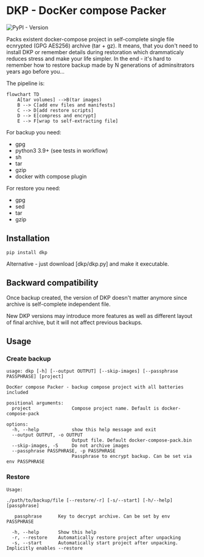 # DKP - DocKer compose Packer

![PyPI - Version](https://img.shields.io/pypi/v/dkp)

Packs existent docker-compose project in self-complete single file ecnrypted
(GPG AES256) archive (tar + gz). It means, that you don't need to install DKP or
remember details during restoration which drammaticaly reduces stress and make
your life simpler. In the end - it's hard to remember how to restore backup made
by N generations of adminsitrators years ago before you...

The pipeline is:

```mermaid
flowchart TD
    A[tar volumes] -->B(tar images)
    B --> C[add env files and manifests]
    C --> D[add restore scripts]
    D --> E[compress and encrypt]
    E --> F[wrap to self-extracting file]
```

For backup you need:

- gpg
- python3 3.9+ (see tests in workflow)
- sh
- tar
- gzip
- docker with compose plugin

For restore you need:

- gpg
- sed
- tar
- gzip

## Installation

    pip install dkp

Alternative - just download [dkp/dkp.py] and make it executable.

## Backward compatibility

Once backup created, the version of DKP doesn't matter anymore since archive is
self-complete independent file.

New DKP versions may introduce more features as well as different layout of
final archive, but it will not affect previous backups.

## Usage

### Create backup

```
usage: dkp [-h] [--output OUTPUT] [--skip-images] [--passphrase PASSPHRASE] [project]

DocKer compose Packer - backup compose project with all batteries included

positional arguments:
  project               Compose project name. Default is docker-compose-pack

options:
  -h, --help            show this help message and exit
  --output OUTPUT, -o OUTPUT
                        Output file. Default docker-compose-pack.bin
  --skip-images, -S     Do not archive images
  --passphrase PASSPHRASE, -p PASSPHRASE
                        Passphrase to encrypt backup. Can be set via env PASSPHRASE
```

### Restore

```
Usage:

./path/to/backup/file [--restore/-r] [-s/--start] [-h/--help] [passphrase]

   passphrase      Key to decrypt archive. Can be set by env PASSPHRASE

  -h, --help       Show this help
  -r, --restore    Automatically restore project after unpacking
  -s, --start      Automatically start project after unpacking. Implicitly enables --restore
```
